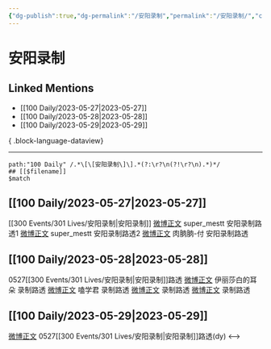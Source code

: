 ```yaml
---
{"dg-publish":true,"dg-permalink":"/安阳录制","permalink":"/安阳录制/","created":"2023-05-30T19:31:21.957+08:00","updated":"2023-08-24T18:47:01.614+08:00"}
---
```


# 安阳录制

## Linked Mentions
- [[100 Daily/2023-05-27\|2023-05-27]]
- [[100 Daily/2023-05-28\|2023-05-28]]
- [[100 Daily/2023-05-29\|2023-05-29]]

{ .block-language-dataview}

---

```expander
path:"100 Daily" /.*\[\[安阳录制\]\].*(?:\r?\n(?!\r?\n).*)*/
## [[$filename]]
$match
```
## [[100 Daily/2023-05-27\|2023-05-27]]
[[300 Events/301 Lives/安阳录制\|安阳录制]]
[微博正文](https://weibo.com/2046366101/N2wRY2IAl) super_mestt 安阳录制路透1
[微博正文](http://weibo.com/2046366101/N2xv81NeG) super_mestt 安阳录制路透2
[微博正文](http://weibo.com/5029802356/N2xgToCxn) 肉朒朒-付 安阳录制路透
## [[100 Daily/2023-05-28\|2023-05-28]]
0527[[300 Events/301 Lives/安阳录制\|安阳录制]]路透
[微博正文](https://weibo.com/7741867869/N2E9zj7ai) 伊丽莎白的耳朵 录制路透
[微博正文](http://weibo.com/1901459883/N2EYu5Wt9) 嗑学君 录制路透
[微博正文](https://weibo.com/5122158435/N2G6h0tOP) 录制路透
[微博正文](http://weibo.com/6484932755/N2F61hjNp) 录制路透
## [[100 Daily/2023-05-29\|2023-05-29]]
[微博正文](http://weibo.com/5122158435/N2QBF7tDO) 0527[[300 Events/301 Lives/安阳录制\|安阳录制]]路透(dy)
<-->